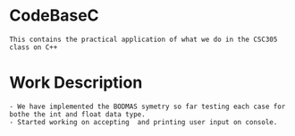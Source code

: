 # CodeBaseC
    This contains the practical application of what we do in the CSC305 class on C++
# Work Description
    - We have implemented the BODMAS symetry so far testing each case for bothe the int and float data type.
    - Started working on accepting  and printing user input on console.
